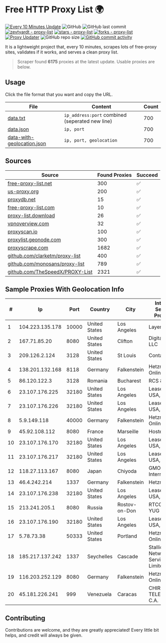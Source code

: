 
# Free HTTP Proxy List 🌍

[![Every 10 Minutes Update](https://github.com/mertguvencli/http-proxy-list/actions/workflows/main.yml/badge.svg?branch=main)](https://github.com/mertguvencli/http-proxy-list/actions/workflows/main.yml)
![GitHub](https://img.shields.io/github/license/mertguvencli/http-proxy-list)
![GitHub last commit](https://img.shields.io/github/last-commit/mertguvencli/http-proxy-list)
[![zevtyardt - proxy-list](https://img.shields.io/static/v1?label=zevtyardt&message=proxy-list&color=blue&logo=github)](https://github.com/zevtyardt/proxy-list "Go to GitHub repo")
[![stars - proxy-list](https://img.shields.io/github/stars/zevtyardt/proxy-list?style=social)](https://github.com/zevtyardt/proxy-list)
[![forks - proxy-list](https://img.shields.io/github/forks/zevtyardt/proxy-list?style=social)](https://github.com/zevtyardt/proxy-list)
[![Proxy Updater](https://github.com/zevtyardt/proxy-list/workflows/Proxy%20Updater/badge.svg)](https://github.com/zevtyardt/proxy-list/actions?query=workflow:"Proxy+Updater")
![GitHub repo size](https://img.shields.io/github/repo-size/zevtyardt/proxy-list)
[![GitHub commit activity](https://img.shields.io/github/commit-activity/m/zevtyardt/proxy-list?logo=commits)](https://github.com/zevtyardt/proxy-list/commits/main)

It is a lightweight project that, every 10 minutes, scrapes lots of free-proxy sites, validates if it works, and serves a clean proxy list.

> Scraper found **6175** proxies at the latest update. Usable proxies are below.

## Usage

Click the file format that you want and copy the URL.

|File|Content|Count|
|----|-------|-----|
|[data.txt](https://raw.githubusercontent.com/mertguvencli/http-proxy-list/main/proxy-list/data.txt)|`ip_address:port` combined (seperated new line)|700|
|[data.json](https://raw.githubusercontent.com/mertguvencli/http-proxy-list/main/proxy-list/data.json)|`ip, port`|700|
|[data-with-geolocation.json](https://raw.githubusercontent.com/mertguvencli/http-proxy-list/main/proxy-list/data-with-geolocation.json)|`ip, port, geolocation`|700|

## Sources

|Source|Found Proxies|Succeed|
|------|-------------|-------|
|[free-proxy-list.net](https://free-proxy-list.net)|300|✅|
|[us-proxy.org](https://www.us-proxy.org)|200|✅|
|[proxydb.net](http://proxydb.net)|15|✅|
|[free-proxy-list.com](https://free-proxy-list.com/?page=&port=&type%5B%5D=http&type%5B%5D=https&up_time=0&search=Search)|10|✅|
|[proxy-list.download](https://www.proxy-list.download/HTTP)|26|✅|
|[vpnoverview.com](https://vpnoverview.com/privacy/anonymous-browsing/free-proxy-servers)|32|✅|
|[proxyscan.io](https://www.proxyscan.io)|100|✅|
|[proxylist.geonode.com](https://proxylist.geonode.com/api/proxy-list?limit=300&page=1&sort_by=lastChecked&sort_type=desc&protocols=http,https)|300|✅|
|[proxyscrape.com](https://api.proxyscrape.com/v2/?request=displayproxies&protocol=http&timeout=10000&country=all&ssl=all&anonymity=all)|1682|✅|
|[github.com/clarketm/proxy-list](https://raw.githubusercontent.com/clarketm/proxy-list/master/proxy-list-raw.txt)|400|✅|
|[github.com/monosans/proxy-list](https://raw.githubusercontent.com/monosans/proxy-list/main/proxies/http.txt)|789|✅|
|[github.com/TheSpeedX/PROXY-List](https://raw.githubusercontent.com/TheSpeedX/PROXY-List/master/http.txt)|2321|✅|


## Sample Proxies With Geolocation Info

|#|Ip|Port|Country|City|Internet Service Provider|
|-|--|----|-------|----|-------------------------|
|1|104.223.135.178|10000|United States|Los Angeles|LayerHost|
|2|167.71.85.20|8080|United States|Clifton|DigitalOcean, LLC|
|3|209.126.2.124|3128|United States|St Louis|Contabo Inc.|
|4|138.201.132.168|8118|Germany|Falkenstein|Hetzner Online GmbH|
|5|86.120.122.3|3128|Romania|Bucharest|RCS & RDS|
|6|23.107.176.225|32180|United States|Los Angeles|Leaseweb USA, Inc.|
|7|23.107.176.226|32180|United States|Los Angeles|Leaseweb USA, Inc.|
|8|5.9.149.118|40000|Germany|Falkenstein|Hetzner Online GmbH|
|9|45.92.108.112|8080|France|Marseille|Hosteur SAS|
|10|23.107.176.170|32180|United States|Los Angeles|Leaseweb USA, Inc.|
|11|23.107.176.217|32180|United States|Los Angeles|Leaseweb USA, Inc.|
|12|118.27.113.167|8080|Japan|Chiyoda|GMO Internet, Inc.|
|13|46.4.242.214|1337|Germany|Falkenstein|Hetzner|
|14|23.107.176.238|32180|United States|Los Angeles|Leaseweb USA, Inc.|
|15|213.241.205.1|8080|Russia|Rostov-on-Don|RTCOMM-YUG|
|16|23.107.176.190|32180|United States|Los Angeles|Leaseweb USA, Inc.|
|17|5.78.73.38|50333|United States|Portland|Hetzner Online GmbH|
|18|185.217.137.242|1337|Seychelles|Cascade|Stallion Network Services Limited|
|19|116.203.252.129|8080|Germany|Falkenstein|Hetzner Online GmbH|
|20|45.181.226.241|999|Venezuela|Caracas|CHIRCALNET TELECOM, C.A.|



## Contributing

Contributions are welcome, and they are greatly appreciated! Every
little bit helps, and credit will always be given.

